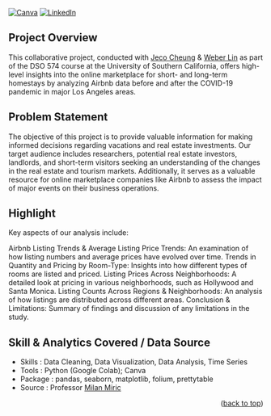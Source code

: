 <!-- Improved compatibility of back to top link: See: https://github.com/othneildrew/Best-README-Template/pull/73 -->
<a name="readme-top"></a>
<!--
*** Template source:
*** https://github.com/othneildrew/Best-README-Template/blob/master/README.md
*** Badge:
*** https://shields.io/badges
-->

<!-- PROJECT SHIELDS -->
<!--
ReadMe Source:
*** https://www.markdownguide.org/basic-syntax/#reference-style-links

-->
[![Canva][canva-shield]][canva-url]
[![LinkedIn][linkedin-shield]][linkedin-url]

<!-- ABOUT THE PROJECT -->
## Project Overview

This collaborative project, conducted with [Jeco Cheung](https://www.linkedin.com/in/jecocheung/) & [Weber Lin](https://www.linkedin.com/in/weber-tsungwei-lin/) as part of the DSO 574 course at the University of Southern California, offers high-level insights into the online marketplace for short- and long-term homestays by analyzing Airbnb data before and after the COVID-19 pandemic in major Los Angeles areas.

## Problem Statement

The objective of this project is to provide valuable information for making informed decisions regarding vacations and real estate investments. Our target audience includes researchers, potential real estate investors, landlords, and short-term visitors seeking an understanding of the changes in the real estate and tourism markets. Additionally, it serves as a valuable resource for online marketplace companies like Airbnb to assess the impact of major events on their business operations.

## Highlight

Key aspects of our analysis include:

Airbnb Listing Trends & Average Listing Price Trends: An examination of how listing numbers and average prices have evolved over time.
Trends in Quantity and Pricing by Room-Type: Insights into how different types of rooms are listed and priced.
Listing Prices Across Neighborhoods: A detailed look at pricing in various neighborhoods, such as Hollywood and Santa Monica.
Listing Counts Across Regions & Neighborhoods: An analysis of how listings are distributed across different areas.
Conclusion & Limitations: Summary of findings and discussion of any limitations in the study.

## Skill & Analytics Covered / Data Source

* Skills  : Data Cleaning, Data Visualization, Data Analysis, Time Series
* Tools   : Python (Google Colab); Canva
* Package : pandas, seaborn, matplotlib, folium, prettytable
* Source  : Professor [Milan Miric](https://www.linkedin.com/in/milanmiric/)

<p align="right">(<a href="#readme-top">back to top</a>)</p>


<!-- MARKDOWN LINKS & IMAGES -->
<!-- https://www.markdownguide.org/basic-syntax/#reference-style-links -->
[canva-shield]: https://img.shields.io/badge/Canva-00C4CC?style=for-the-badge&logo=canva&logoColor=white
[canva-url]: https://www.canva.com/design/DAF81hcFKVk/H7sH-goyDUtaUw7pkjzGUA/edit?utm_content=DAF81hcFKVk&utm_campaign=designshare&utm_medium=link2&utm_source=sharebutton
[linkedin-shield]: https://img.shields.io/badge/LinkedIn-0077B5?style=for-the-badge&logo=linkedin&logoColor=white
[linkedin-url]: https://www.linkedin.com/in/kuang-hsuan-lee/
